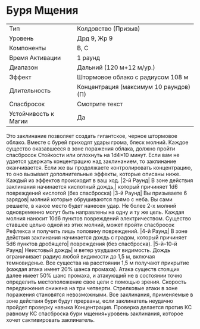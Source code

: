 
# Буря Мщения

| | |
|---|---|
|Тип|Колдовство (Призыв)|
|Уровень| Дрд 9, Жр 9|
|Компоненты| В, С|
|Время Активации| 1 раунд|
|Диапазон| Дальний (120 м+12 м/ур.)|
|Эффект| Штормовое облако с радиусом 108 м|
|Длительность| Концентрация (максимум 10 раундов) (П)|
|Спасбросок| Смотрите текст|
|Устойчивость к Магии| Да|

Это заклинание позволяет создать гигантское, черное штормовое облако.
Вместе с бурей приходят удары грома, блеск молний. Каждое существо
оказавшееся в зоне поражения облака,
должно пройти спасбросок Стойкости
или оглохнуть на 1d4×10 минут.
Если вам не удается удержать концентрацию над заклинанием, то заклинание
оканчивается. Если же вы продолжаете
контролировать концентрацию, то оно
вызывает дополнительные эффекты,
которые описаны ниже. Каждый из эффектов происходит в ваш ход.
|2-й Раунд| В зоне действия заклинания начинается кислотный дождь,|
который причиняет 1d6 повреждений
кислотой (без спасброска)
|3-й Раунд| Вы призываете 6 зарядов|
молний которые обрушиваются прямо
с неба. Вы сами решаете, в какое место будет нанесен удар. Не более 2-х
молний одновременно могут быть направлены на одну и ту же цель. Каждая
молния наносит 10d6 пунктов повреждений электричеством. Существо ставшее целью одной из этих молний, может пройти спасбросок Рефлекса и получить лишь половину повреждений.
|4-й Раунд| В зоне действия заклинания начинается дождь с градом, который причиняет 5d6 пунктов дробящего|
повреждения (без спасброска).
|5-й–10-й Раунд| Неистовый дождь|
и ветер ухудшают видимость. Дождь
ограничивает радиус любой видимости до 1,5 м, включая темновиденье.
Все существа на расстоянии 1,5 м получают прикрытие (каждая атака имеет
20% шанса промаха). Атака существ
стоящих далее имеет 50% шанс промаха, и атакующий не в состоянии точно
определить местоположение свое цели
с помощью зрения. Скорость передвижения снижена на три четверти. Стрелковые атаки в зоне поражения становятся невозможными. Все заклинания,
применяемые в зоне действия бури
будут прерваны, если заклинатель неудачно пройдет проверку навыка Концентрация. Проверка делается против
КС равному КС спасброска бури мщения+уровень заклинания, которое хочет
сактивировать заклинатель.